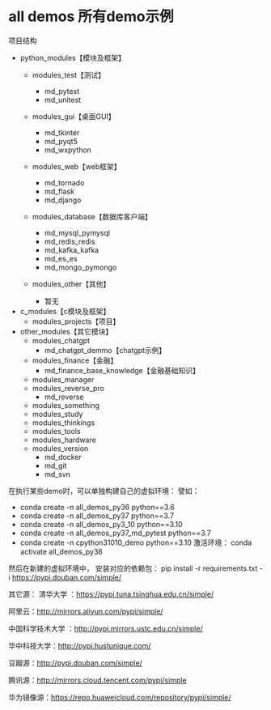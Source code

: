 # all demos 所有demo示例

项目结构
- python_modules【模块及框架】
  - modules_test【测试】
    - md_pytest
    - md_unitest
    
  - modules_gui【桌面GUI】
    - md_tkinter
    - md_pyqt5
    - md_wxpython
    
  - modules_web【web框架】
    - md_tornado
    - md_flask
    - md_django
    
  - modules_database【数据库客户端】
    - md_mysql_pymysql
    - md_redis_redis
    - md_kafka_kafka
    - md_es_es
    - md_mongo_pymongo
  
  - modules_other【其他】
    - 暂无
- c_modules【c模块及框架】
  - modules_projects【项目】
- other_modules【其它模块】
  - modules_chatgpt
    - md_chatgpt_demmo【chatgpt示例】
  - modules_finance【金融】
    - md_finance_base_knowledge【金融基础知识】
  - modules_manager
  - modules_reverse_pro
    - md_reverse
  - modules_something
  - modules_study
  - modules_thinkings
  - modules_tools
  - modules_hardware
  - modules_version
    - md_docker
    - md_git
    - md_svn

在执行某些demo时，可以单独构建自己的虚拟环境：
譬如：
- conda create -n all_demos_py36 python==3.6
- conda create -n all_demos_py37 python==3.7
- conda create -n all_demos_py3_10 python==3.10
- conda create -n all_demos_py37_md_pytest python==3.7
- conda create -n cpython31010_demo python==3.10
激活环境： conda activate all_demos_py36

然后在新建的虚拟环境中， 安装对应的依赖包： pip install -r requirements.txt -i https://pypi.douban.com/simple/

其它源：
清华大学 ：https://pypi.tuna.tsinghua.edu.cn/simple/

阿里云：http://mirrors.aliyun.com/pypi/simple/

中国科学技术大学 ：http://pypi.mirrors.ustc.edu.cn/simple/

华中科技大学：http://pypi.hustunique.com/

豆瓣源：http://pypi.douban.com/simple/

腾讯源：http://mirrors.cloud.tencent.com/pypi/simple

华为镜像源：https://repo.huaweicloud.com/repository/pypi/simple/

     
  
  
  

